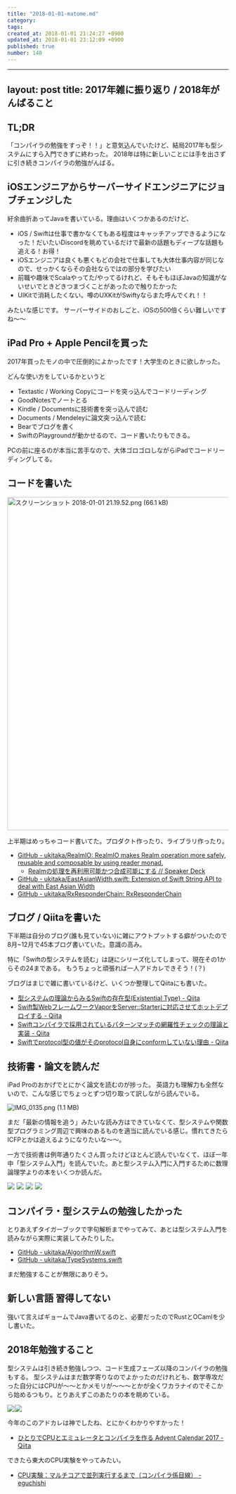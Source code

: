 ```yaml
---
title: "2018-01-01-matome.md"
category: 
tags: 
created_at: 2018-01-01 21:24:27 +0900
updated_at: 2018-01-01 23:12:09 +0900
published: true
number: 140
---
```


---
layout: post
title:  2017年雑に振り返り / 2018年がんばること
---



## TL;DR

「コンパイラの勉強をすっぞ！！」と意気込んでいたけど、結局2017年も型システムにすら入門できずに終わった。
2018年は特に新しいことには手を出さずに引き続きコンパイラの勉強がんばる。


## iOSエンジニアからサーバーサイドエンジニアにジョブチェンジした

紆余曲折あってJavaを書いている。理由はいくつかあるのだけど、

+ iOS / Swiftは仕事で書かなくてもある程度はキャッチアップできるようになった！だいたいDiscordを眺めているだけで最新の話題もディープな話題も追える！お得！
+ iOSエンジニアは良くも悪くもどの会社で仕事しても大体仕事内容が同じなので、せっかくならその会社ならではの部分を学びたい
+ 前職や趣味でScalaやってた/やってるけれど、そもそもほぼJavaの知識がないせいでときどきつまづくことがあったので触りたかった
+ UIKitで消耗したくない。噂のUXKitがSwiftyならまた呼んでくれ！！

みたいな感じです。
サーバーサイドのおしごと、iOSの500倍くらい難しいですね〜〜

## iPad Pro + Apple Pencilを買った

2017年買ったモノの中で圧倒的によかったです！大学生のときに欲しかった。

どんな使い方をしているかというと

+ Textastic / Working Copyにコードを突っ込んでコードリーディング
+ GoodNotesでノートとる
+ Kindle / Documentsに技術書を突っ込んで読む
+ Documents / Mendeleyに論文突っ込んで読む
+ Bearでブログを書く
+ SwiftのPlaygroundが動かせるので、コード書いたりもできる。

PCの前に座るのが本当に苦手なので、大体ゴロゴロしながらiPadでコードリーディングしてる。

## コードを書いた


<img width="758" alt="スクリーンショット 2018-01-01 21.19.52.png (66.1 kB)" src="https://img.esa.io/uploads/production/attachments/2245/2018/01/01/2884/d84ec6e1-93f4-452e-8103-a2844450c439.png">

上半期はめっちゃコード書いてた。プロダクト作ったり、ライブラリ作ったり。

+ [GitHub - ukitaka/RealmIO: RealmIO makes Realm operation more safely, reusable and composable by using reader monad.](https://github.com/ukitaka/RealmIO)
    + [Realmの処理を再利用可能かつ合成可能にする // Speaker Deck](https://speakerdeck.com/ukitaka/realmfalsechu-li-wozai-li-yong-ke-neng-katuhe-cheng-ke-neng-nisuru)
+ [GitHub - ukitaka/EastAsianWidth.swift: Extension of Swift String API to deal with East Asian Width](https://github.com/ukitaka/EastAsianWidth.swift)
+ [GitHub - ukitaka/RxResponderChain: RxResponderChain](https://github.com/ukitaka/RxResponderChain)


## ブログ / Qiitaを書いた

下半期は自分のブログ(誰も見ていない)に雑にアウトプットする癖がついたので8月~12月で45本ブログ書いていた。意識の高み。

特に「Swiftの型システムを読む」は謎にシリーズ化してしまって、現在その1からその24まである。
もうちょっと頑張れば一人アドカレできそう！(？)

ブログはまじで雑に書いているけど、いくつか整理してQiitaにも書いた。

+ [型システムの理論からみるSwiftの存在型(Existential Type) - Qiita](https://qiita.com/ukitaka/items/a993b5d7ed5ae84b1b52)
+ [Swift製WebフレームワークVaporをServer::Starterに対応させてホットデプロイする - Qiita](https://qiita.com/ukitaka/items/9d708fc7899197d502bc)
+ [Swiftコンパイラで採用されているパターンマッチの網羅性チェックの理論と実装 - Qiita](https://qiita.com/ukitaka/items/7345e74116e11eb10f33)
+ [Swiftでprotocol型の値がそのprotocol自身にconformしていない理由 - Qiita](https://qiita.com/ukitaka/items/8bcff4348c79d820ba32)

## 技術書・論文を読んだ

iPad Proのおかげでとにかく論文を読むのが捗った。
英語力も理解力も全然ないので、こんな感じでちょっとずつ切り取って訳しながら読んでいる。

![IMG_0135.png (1.1 MB)](https://img.esa.io/uploads/production/attachments/2245/2018/01/01/2884/a8a96280-135e-40e8-be32-055eee266f71.png)

まだ「最新の情報を追う」みたいな読み方はできていなくて、型システムや関数型プログラミング周辺で興味のあるものを適当に読んでいる感じ。慣れてきたらICFPとかは追えるようになりたいな〜〜。

一方で技術書は例年通りたくさん買ったけどほとんど読んでいなくて、ほぼ一年中「型システム入門」を読んでいた。あと型システム入門に入門するために数理論理学よりの本をいくつか読んだ。

<a target="_blank"  href="https://www.amazon.co.jp/gp/product/4274069117/ref=as_li_tl?ie=UTF8&camp=247&creative=1211&creativeASIN=4274069117&linkCode=as2&tag=denpaantenna-22&linkId=cabc0cf62dc591f235af741d13bf15c3"><img border="0" src="//ws-fe.amazon-adsystem.com/widgets/q?_encoding=UTF8&MarketPlace=JP&ASIN=4274069117&ServiceVersion=20070822&ID=AsinImage&WS=1&Format=_SL250_&tag=denpaantenna-22" ></a><img src="//ir-jp.amazon-adsystem.com/e/ir?t=denpaantenna-22&l=am2&o=9&a=4274069117" width="1" height="1" border="0" alt="" style="border:none !important; margin:0px !important;" /> <a target="_blank"  href="https://www.amazon.co.jp/gp/product/4130120530/ref=as_li_tl?ie=UTF8&camp=247&creative=1211&creativeASIN=4130120530&linkCode=as2&tag=denpaantenna-22&linkId=179c3763bac0d38d51b69a3c6f5627aa"><img border="0" src="//ws-fe.amazon-adsystem.com/widgets/q?_encoding=UTF8&MarketPlace=JP&ASIN=4130120530&ServiceVersion=20070822&ID=AsinImage&WS=1&Format=_SL250_&tag=denpaantenna-22" ></a><img src="//ir-jp.amazon-adsystem.com/e/ir?t=denpaantenna-22&l=am2&o=9&a=4130120530" width="1" height="1" border="0" alt="" style="border:none !important; margin:0px !important;" />  <a target="_blank"  href="https://www.amazon.co.jp/gp/product/4535608148/ref=as_li_tl?ie=UTF8&camp=247&creative=1211&creativeASIN=4535608148&linkCode=as2&tag=denpaantenna-22&linkId=742e55f2cab57f2bfe08463efc29872e"><img border="0" src="//ws-fe.amazon-adsystem.com/widgets/q?_encoding=UTF8&MarketPlace=JP&ASIN=4535608148&ServiceVersion=20070822&ID=AsinImage&WS=1&Format=_SL250_&tag=denpaantenna-22" ></a><img src="//ir-jp.amazon-adsystem.com/e/ir?t=denpaantenna-22&l=am2&o=9&a=4535608148" width="1" height="1" border="0" alt="" style="border:none !important; margin:0px !important;" /> <a target="_blank"  href="https://www.amazon.co.jp/gp/product/4781912850/ref=as_li_tl?ie=UTF8&camp=247&creative=1211&creativeASIN=4781912850&linkCode=as2&tag=denpaantenna-22&linkId=90f6b696be4ecb1a6b69fcd28c9d09a0"><img border="0" src="//ws-fe.amazon-adsystem.com/widgets/q?_encoding=UTF8&MarketPlace=JP&ASIN=4781912850&ServiceVersion=20070822&ID=AsinImage&WS=1&Format=_SL250_&tag=denpaantenna-22" ></a><img src="//ir-jp.amazon-adsystem.com/e/ir?t=denpaantenna-22&l=am2&o=9&a=4781912850" width="1" height="1" border="0" alt="" style="border:none !important; margin:0px !important;" />


## コンパイラ・型システムの勉強したかった

とりあえずタイガーブックで字句解析までやってみて、あとは型システム入門を読みながら実際に実装してみたりした。

+ [GitHub - ukitaka/AlgorithmW.swift](https://github.com/ukitaka/AlgorithmW.swift)
+ [GitHub - ukitaka/TypeSystems.swift](https://github.com/ukitaka/TypeSystems.swift)
   
まだ勉強することが無限にありそう。

## 新しい言語 習得してない

強いて言えばギョームでJava書いてるのと、必要だったのでRustとOCamlを少し書いた。

## 2018年勉強すること

型システムは引き続き勉強しつつ、コード生成フェーズ以降のコンパイラの勉強もする。
型システムはまだ数学寄りなのでよかったのだけれども、数学専攻だった自分にはCPUが〜〜とかメモリが〜〜〜とかが全くワカラナイのでそこから始めるつもり。とりあえずこのあたりの本を眺めている。

<a target="_blank"  href="https://www.amazon.co.jp/gp/product/B00HK6ZU3Y/ref=as_li_tl?ie=UTF8&camp=247&creative=1211&creativeASIN=B00HK6ZU3Y&linkCode=as2&tag=denpaantenna-22&linkId=c8cf47c16d55ff1cd1abbb664a121b15"><img border="0" src="//ws-fe.amazon-adsystem.com/widgets/q?_encoding=UTF8&MarketPlace=JP&ASIN=B00HK6ZU3Y&ServiceVersion=20070822&ID=AsinImage&WS=1&Format=_SL250_&tag=denpaantenna-22" ></a><img src="//ir-jp.amazon-adsystem.com/e/ir?t=denpaantenna-22&l=am2&o=9&a=B00HK6ZU3Y" width="1" height="1" border="0" alt="" style="border:none !important; margin:0px !important;" /><a target="_blank"  href="https://www.amazon.co.jp/gp/product/B01M5FMGDL/ref=as_li_tl?ie=UTF8&camp=247&creative=1211&creativeASIN=B01M5FMGDL&linkCode=as2&tag=denpaantenna-22&linkId=7840e3ddf26d1b2daac41438d701f7ee"><img border="0" src="//ws-fe.amazon-adsystem.com/widgets/q?_encoding=UTF8&MarketPlace=JP&ASIN=B01M5FMGDL&ServiceVersion=20070822&ID=AsinImage&WS=1&Format=_SL250_&tag=denpaantenna-22" ></a><img src="//ir-jp.amazon-adsystem.com/e/ir?t=denpaantenna-22&l=am2&o=9&a=B01M5FMGDL" width="1" height="1" border="0" alt="" style="border:none !important; margin:0px !important;" />

今年のこのアドカレは神でしたね、とにかくわかりやすかった！

+ [ひとりでCPUとエミュレータとコンパイラを作る Advent Calendar 2017 - Qiita](https://qiita.com/advent-calendar/2017/lowlayer)

できたら東大のCPU実験をやってみたい。

+ [CPU実験：マルチコアで並列実行するまで（コンパイラ係目線） - eguchishi](http://eguchishi.hatenablog.com/entry/2017/09/09/150229)



